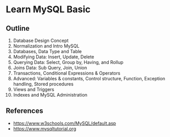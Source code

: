 # Learn MySQL Basic

## Outline

1. Database Design Concept
2. Normalization and Intro MySQL
3. Databases, Data Type and Table
4. Modifying Data: Insert, Update, Delete
5. Querying Data: Select, Group by, Having, and Rollup
6. Joins Data: Sub Query, Join, Union
7. Transactions, Conditional Expressions & Operators
8. Advanced: Variables & constants, Control structure, Function, Exception handling, Stored procedures
9. Views and Triggers
10. Indexes and MySQL Administration


## References

- https://www.w3schools.com/MySQL/default.asp
- https://www.mysqltutorial.org

